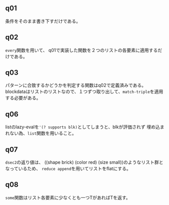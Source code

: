## q01
条件をそのまま書き下すだけである。

## q02
`every`関数を用いて、
q01で実装した関数を２つのリストの各要素に適用するだけである。

## q03
パターンに合致するかどうかを判定する関数はq02で定義済みである。
blockdataはリストのリストなので、１つずつ取り出して、`match-triple`を適用する必要がある。

## q06
listのlazy-evalを`'(? supports blk)`としてしまうと、blkが評価されず
埋め込まれない為、`list`関数を用いること。

## q07
`dsec2`の返り値は、
((shape brick) (color red) (size small))のようなリスト群となっているため、
`reduce append`を用いてリストをflatにする。

## q08
`some`関数はリスト各要素に少なくとも一つTがあればTを返す。
